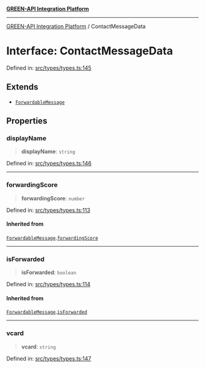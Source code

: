 [**GREEN-API Integration Platform**](../README.md)

***

[GREEN-API Integration Platform](../globals.md) / ContactMessageData

# Interface: ContactMessageData

Defined in: [src/types/types.ts:145](https://github.com/green-api/greenapi-integration/blob/65d246f492cf703d5fb1135013cb3aaba77514dc/src/types/types.ts#L145)

## Extends

- [`ForwardableMessage`](ForwardableMessage.md)

## Properties

### displayName

> **displayName**: `string`

Defined in: [src/types/types.ts:146](https://github.com/green-api/greenapi-integration/blob/65d246f492cf703d5fb1135013cb3aaba77514dc/src/types/types.ts#L146)

***

### forwardingScore

> **forwardingScore**: `number`

Defined in: [src/types/types.ts:113](https://github.com/green-api/greenapi-integration/blob/65d246f492cf703d5fb1135013cb3aaba77514dc/src/types/types.ts#L113)

#### Inherited from

[`ForwardableMessage`](ForwardableMessage.md).[`forwardingScore`](ForwardableMessage.md#forwardingscore)

***

### isForwarded

> **isForwarded**: `boolean`

Defined in: [src/types/types.ts:114](https://github.com/green-api/greenapi-integration/blob/65d246f492cf703d5fb1135013cb3aaba77514dc/src/types/types.ts#L114)

#### Inherited from

[`ForwardableMessage`](ForwardableMessage.md).[`isForwarded`](ForwardableMessage.md#isforwarded)

***

### vcard

> **vcard**: `string`

Defined in: [src/types/types.ts:147](https://github.com/green-api/greenapi-integration/blob/65d246f492cf703d5fb1135013cb3aaba77514dc/src/types/types.ts#L147)

